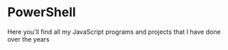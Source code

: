 # PowerShell
Here you'll find all my JavaScript programs and projects that I have done over the years

